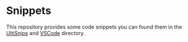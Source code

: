 # Snippets

This repository provides some code snippets you can found them
in the [UltiSnips](../UltiSnips) and [VSCode](../VSCode) directory.
